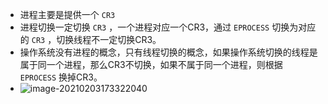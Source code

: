 + 进程主要是提供一个 `CR3` 
+ 进程切换一定切换 `CR3` ，一个进程对应一个CR3，通过 `EPROCESS` 切换为对应的 `CR3` ，切换线程不一定切换CR3。
+ 操作系统没有进程的概念，只有线程切换的概念，如果操作系统切换的线程是属于同一个进程，那么CR3不切换，如果不属于同一个进程，则根据 `EPROCESS` 换掉CR3。
+ ![image-20210203173322040](https://cdn.jsdelivr.net/gh/smallzhong/picgo-pic-bed/image-20210203173322040.png)